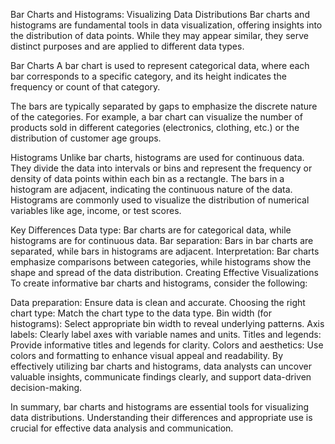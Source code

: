 Bar Charts and Histograms: Visualizing Data Distributions Bar charts and histograms are fundamental tools in data visualization, offering insights into the distribution of data points. While they may appear similar, they serve distinct purposes and are applied to different data types.

Bar Charts A bar chart is used to represent categorical data, where each bar corresponds to a specific category, and its height indicates the frequency or count of that category.

The bars are typically separated by gaps to emphasize the discrete nature of the categories. For example, a bar chart can visualize the number of products sold in different categories (electronics, clothing, etc.) or the distribution of customer age groups.

Histograms Unlike bar charts, histograms are used for continuous data. They divide the data into intervals or bins and represent the frequency or density of data points within each bin as a rectangle. The bars in a histogram are adjacent, indicating the continuous nature of the data. Histograms are commonly used to visualize the distribution of numerical variables like age, income, or test scores.

Key Differences Data type: Bar charts are for categorical data, while histograms are for continuous data. Bar separation: Bars in bar charts are separated, while bars in histograms are adjacent. Interpretation: Bar charts emphasize comparisons between categories, while histograms show the shape and spread of the data distribution. Creating Effective Visualizations To create informative bar charts and histograms, consider the following:

Data preparation: Ensure data is clean and accurate. Choosing the right chart type: Match the chart type to the data type. Bin width (for histograms): Select appropriate bin width to reveal underlying patterns. Axis labels: Clearly label axes with variable names and units. Titles and legends: Provide informative titles and legends for clarity. Colors and aesthetics: Use colors and formatting to enhance visual appeal and readability. By effectively utilizing bar charts and histograms, data analysts can uncover valuable insights, communicate findings clearly, and support data-driven decision-making.

In summary, bar charts and histograms are essential tools for visualizing data distributions. Understanding their differences and appropriate use is crucial for effective data analysis and communication.
